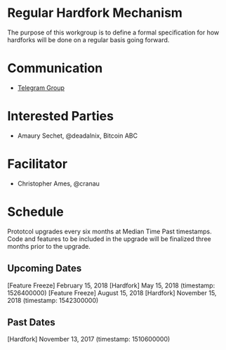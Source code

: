 # Regular Hardfork Mechanism

The purpose of this workgroup is to define a formal specification for how
hardforks will be done on a regular basis going forward.

# Communication

* [Telegram Group](https://t.me/joinchat/AAAAAEU12wV25KF47Z6igg)

# Interested Parties

- Amaury Sechet, @deadalnix, Bitcoin ABC

# Facilitator

- Christopher Ames, @cranau

# Schedule

Prototcol upgrades every six months at Median Time Past timestamps. Code and features to be included in the upgrade will be finalized three months prior to the upgrade.

## Upcoming Dates

[Feature Freeze] February 15, 2018
[Hardfork] May 15, 2018 (timestamp: 1526400000)
[Feature Freeze] August 15, 2018
[Hardfork] November 15, 2018 (timestamp: 1542300000)

## Past Dates

[Hardfork] November 13, 2017 (timestamp: 1510600000)
